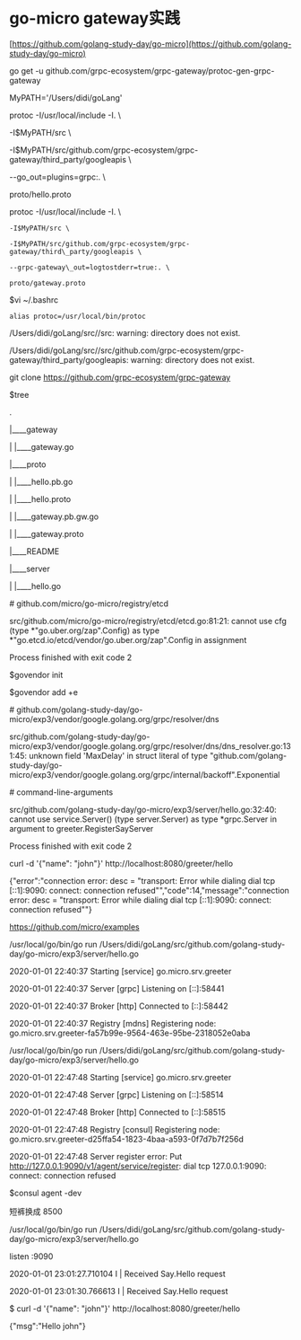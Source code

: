 # go-micro gateway实践

[https://github.com/golang-study-day/go-micro](https://github.com/golang-study-day/go-micro)



go get -u github.com/grpc-ecosystem/grpc-gateway/protoc-gen-grpc-gateway



MyPATH='/Users/didi/goLang'

protoc -I/usr/local/include -I. \

  -I$MyPATH/src \

  -I$MyPATH/src/github.com/grpc-ecosystem/grpc-gateway/third\_party/googleapis \

  --go\_out=plugins=grpc:. \

  proto/hello.proto



  protoc -I/usr/local/include -I. \

    -I$MyPATH/src \

    -I$MyPATH/src/github.com/grpc-ecosystem/grpc-gateway/third\_party/googleapis \

    --grpc-gateway\_out=logtostderr=true:. \

    proto/gateway.proto





$vi ~/.bashrc

    alias protoc=/usr/local/bin/protoc



/Users/didi/goLang/src//src: warning: directory does not exist.

/Users/didi/goLang/src//src/github.com/grpc-ecosystem/grpc-gateway/third\_party/googleapis: warning: directory does not exist.



git clone https://github.com/grpc-ecosystem/grpc-gateway





$tree

.

\|\_\_\_\_gateway

\|  \|\_\_\_\_gateway.go

\|\_\_\_\_proto

\| \|\_\_\_\_hello.pb.go

\| \|\_\_\_\_hello.proto

\| \|\_\_\_\_gateway.pb.gw.go

\| \|\_\_\_\_gateway.proto

\|\_\_\_\_README

\|\_\_\_\_server

\| \|\_\_\_\_hello.go



\# github.com/micro/go-micro/registry/etcd

src/github.com/micro/go-micro/registry/etcd/etcd.go:81:21: cannot use cfg \(type \*"go.uber.org/zap".Config\) as type \*"go.etcd.io/etcd/vendor/go.uber.org/zap".Config in assignment



Process finished with exit code 2



$govendor init

$govendor add +e



\# github.com/golang-study-day/go-micro/exp3/vendor/google.golang.org/grpc/resolver/dns

src/github.com/golang-study-day/go-micro/exp3/vendor/google.golang.org/grpc/resolver/dns/dns\_resolver.go:131:45: unknown field 'MaxDelay' in struct literal of type "github.com/golang-study-day/go-micro/exp3/vendor/google.golang.org/grpc/internal/backoff".Exponential



\# command-line-arguments

src/github.com/golang-study-day/go-micro/exp3/server/hello.go:32:40: cannot use service.Server\(\) \(type server.Server\) as type \*grpc.Server in argument to greeter.RegisterSayServer



Process finished with exit code 2





  curl -d '{"name": "john"}' http://localhost:8080/greeter/hello

{"error":"connection error: desc = \"transport: Error while dialing dial tcp \[::1\]:9090: connect: connection refused\"","code":14,"message":"connection error: desc = \"transport: Error while dialing dial tcp \[::1\]:9090: connect: connection refused\""}







https://github.com/micro/examples



/usr/local/go/bin/go run /Users/didi/goLang/src/github.com/golang-study-day/go-micro/exp3/server/hello.go

2020-01-01 22:40:37 Starting \[service\] go.micro.srv.greeter

2020-01-01 22:40:37 Server \[grpc\] Listening on \[::\]:58441

2020-01-01 22:40:37 Broker \[http\] Connected to \[::\]:58442

2020-01-01 22:40:37 Registry \[mdns\] Registering node: go.micro.srv.greeter-fa57b99e-9564-463e-95be-2318052e0aba





/usr/local/go/bin/go run /Users/didi/goLang/src/github.com/golang-study-day/go-micro/exp3/server/hello.go

2020-01-01 22:47:48 Starting \[service\] go.micro.srv.greeter

2020-01-01 22:47:48 Server \[grpc\] Listening on \[::\]:58514

2020-01-01 22:47:48 Broker \[http\] Connected to \[::\]:58515

2020-01-01 22:47:48 Registry \[consul\] Registering node: go.micro.srv.greeter-d25ffa54-1823-4baa-a593-0f7d7b7f256d

2020-01-01 22:47:48 Server register error: Put http://127.0.0.1:9090/v1/agent/service/register: dial tcp 127.0.0.1:9090: connect: connection refused



$consul agent -dev



短裤换成 8500



/usr/local/go/bin/go run /Users/didi/goLang/src/github.com/golang-study-day/go-micro/exp3/server/hello.go

listen :9090

2020-01-01 23:01:27.710104 I \| Received Say.Hello request

2020-01-01 23:01:30.766613 I \| Received Say.Hello request







$  curl -d '{"name": "john"}' http://localhost:8080/greeter/hello

{"msg":"Hello john"}





